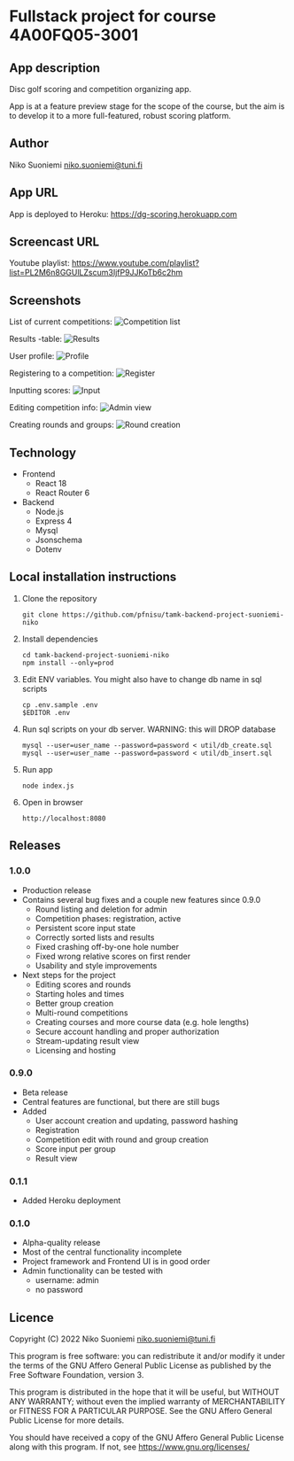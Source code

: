 # Fullstack project for course 4A00FQ05-3001

## App description

Disc golf scoring and competition organizing app.

App is at a feature preview stage for the scope of the course, but the aim is to develop it to a more full-featured, robust scoring platform.

## Author

Niko Suoniemi <niko.suoniemi@tuni.fi>

## App URL

App is deployed to Heroku: <https://dg-scoring.herokuapp.com>

## Screencast URL

Youtube playlist: <https://www.youtube.com/playlist?list=PL2M6n8GGUlLZscum3IjfP9JJKoTb6c2hm>

## Screenshots

List of current competitions:
![Competition list](/../screenshots/screenshots/complist.png?raw=true)

Results -table:
![Results](/../screenshots/screenshots/scoretable.png?raw=true)

User profile:
![Profile](/../screenshots/screenshots/profile.png?raw=true)

Registering to a competition:
![Register](/../screenshots/screenshots/register.png?raw=true)

Inputting scores:
![Input](/../screenshots/screenshots/scoreinput.png?raw=true)

Editing competition info:
![Admin view](/../screenshots/screenshots/admin.png?raw=true)

Creating rounds and groups:
![Round creation](/../screenshots/screenshots/createround.png?raw=true)

## Technology

* Frontend
    * React 18
    * React Router 6
* Backend
    * Node.js
    * Express 4
    * Mysql
    * Jsonschema
    * Dotenv

## Local installation instructions

1. Clone the repository
    ```
    git clone https://github.com/pfnisu/tamk-backend-project-suoniemi-niko
    ```
2. Install dependencies
    ```
    cd tamk-backend-project-suoniemi-niko
    npm install --only=prod
    ```
3. Edit ENV variables. You might also have to change db name in sql scripts
    ```
    cp .env.sample .env
    $EDITOR .env
    ```
4. Run sql scripts on your db server. WARNING: this will DROP database
    ```
    mysql --user=user_name --password=password < util/db_create.sql
    mysql --user=user_name --password=password < util/db_insert.sql
    ```
5. Run app
    ```
    node index.js
    ```
6. Open in browser
    ```
    http://localhost:8080
    ```

## Releases

### 1.0.0

* Production release
* Contains several bug fixes and a couple new features since 0.9.0
    * Round listing and deletion for admin
    * Competition phases: registration, active
    * Persistent score input state
    * Correctly sorted lists and results
    * Fixed crashing off-by-one hole number
    * Fixed wrong relative scores on first render
    * Usability and style improvements
* Next steps for the project
    * Editing scores and rounds
    * Starting holes and times
    * Better group creation
    * Multi-round competitions
    * Creating courses and more course data (e.g. hole lengths)
    * Secure account handling and proper authorization
    * Stream-updating result view
    * Licensing and hosting

### 0.9.0

* Beta release
* Central features are functional, but there are still bugs
* Added
    * User account creation and updating, password hashing
    * Registration
    * Competition edit with round and group creation
    * Score input per group
    * Result view

### 0.1.1

* Added Heroku deployment

### 0.1.0

* Alpha-quality release
* Most of the central functionality incomplete
* Project framework and Frontend UI is in good order
* Admin functionality can be tested with
    * username: admin
    * no password

## Licence

Copyright (C) 2022 Niko Suoniemi <niko.suoniemi@tuni.fi>

This program is free software: you can redistribute it and/or modify it under the terms of the GNU Affero General Public License as published by the Free Software Foundation, version 3.

This program is distributed in the hope that it will be useful, but WITHOUT ANY WARRANTY; without even the implied warranty of MERCHANTABILITY or FITNESS FOR A PARTICULAR PURPOSE. See the GNU Affero General Public License for more details.

You should have received a copy of the GNU Affero General Public License along with this program. If not, see <https://www.gnu.org/licenses/>
